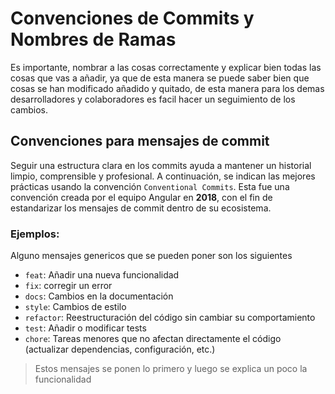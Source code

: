 # Convenciones de Commits y Nombres de Ramas

Es importante, nombrar a las cosas correctamente y explicar bien todas
las cosas que vas a añadir, ya que de esta manera se puede saber bien que cosas se han modificado añadido y quitado, de esta manera para los demas desarrolladores y colaboradores es facil hacer un seguimiento de los cambios.

## Convenciones para mensajes de commit

Seguir una estructura clara en los commits ayuda a mantener un historial limpio, comprensible y profesional. A continuación, se indican las mejores prácticas usando la convención `Conventional Commits`. Esta fue una convención creada por el equipo Angular en **2018**, con el fin de estandarizar los mensajes de commit dentro de su ecosistema.

### Ejemplos:

Alguno mensajes genericos que se pueden poner son los siguientes
- `feat`: Añadir una nueva funcionalidad
- `fix`: corregir un error
- `docs`: Cambios en la documentación
- `style`: Cambios de estilo
- `refactor`: Reestructuración del código sin cambiar su comportamiento  
- `test`: Añadir o modificar tests 
- `chore`: Tareas menores que no afectan directamente el código (actualizar dependencias, configuración, etc.)

>Estos mensajes se ponen lo primero y luego se explica un poco la funcionalidad


